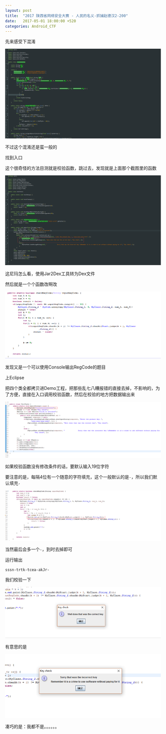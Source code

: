 ```yaml
---
layout: post
title:  "2017 陕西省网络安全大赛 - 人民的名义-抓捕赵德汉2-200"
date:   2017-05-01 18:00:00 +520
categories: Android_CTF
---
```


先来感受下混淆

![1.png](/assets/resources/43DC5F0EBCE7E9A15E5D4B0AE05BA517.png)

不过这个混淆还是蛮一般的

找到入口

这个很奇怪的方法目测就是校验函数，跳过去，发现就是上面那个截图里的函数

![2.png](/assets/resources/E363E7F113A8FD518C30B50C24154402.png)

这尼玛怎么看，使用Jar2Dex工具转为Dex文件

然后就是一个个函数改啊改

![3.png](/assets/resources/78FF1B49A127AE6AC18F9403802DBB25.png)

发现又是一个可以使用Console输出RegCode的题目

上Eclipse

把四个类全都拷贝进Demo工程，把那些乱七八糟报错的直接去掉，不影响的，为了方便，直接在入口调用校验函数，然后在校验的地方把数据输出来

![4.png](/assets/resources/58F94741A197562EB9943D409A36BBF3.png)

如果校验函数没有修改条件的话，要默认输入19位字符

要注意的是，每隔4位有一个随意的字符填充，这个一般默认的是`-`，所以我们默认填充`-`

![5.png](/assets/resources/0712644673D61679C801C643D1CA3823.png)

当然最后会多一个`-`，到时去掉即可

运行输出
```
sssn-trtk-tcea-akJr-
```

我们校验一下

![6.png](/assets/resources/540582EEBE09FF3EF95688B1CB27E9F7.png)

有意思的是

![7.png](/assets/resources/F0F3D6E75EAC359ADA1BB2D98DE34BCA.png)

凑巧的是：我都不是。。。。。。
